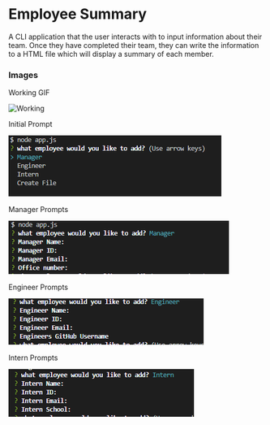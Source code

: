 Employee Summary
=====================

A CLI application that the user interacts with to input information about their team. Once they have completed their team, they can write the information to a HTML file which will display a summary of each member.

### Images

Working GIF

![Working](/Assets/Working.gif)

Initial Prompt

![FirstPrompt](/Assets/FirstPrompt.PNG)

Manager Prompts

![ManagerPrompts](/Assets/ManagerPrompts.PNG)

Engineer Prompts

![EngineerPrompts](/Assets/EngineerPrompts.PNG)

Intern Prompts

![InternPrompts](/Assets/InternPrompts.PNG)